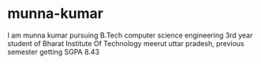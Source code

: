 # munna-kumar
I am munna kumar pursuing B.Tech computer science engineering 3rd year student of Bharat Institute Of Technology meerut uttar pradesh, previous semester getting SGPA 8.43

